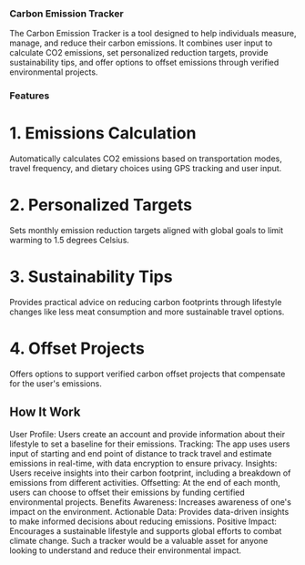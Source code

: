 ### Carbon Emission Tracker


The Carbon Emission Tracker is a tool designed to help individuals measure, manage, and reduce their carbon emissions. It combines user input to calculate CO2 emissions, set personalized reduction targets, provide sustainability tips, and offer options to offset emissions through verified environmental projects.

### Features
# 1. Emissions Calculation
Automatically calculates CO2 emissions based on transportation modes, travel frequency, and dietary choices using GPS tracking and user input.

# 2. Personalized Targets
Sets monthly emission reduction targets aligned with global goals to limit warming to 1.5 degrees Celsius.

# 3. Sustainability Tips
Provides practical advice on reducing carbon footprints through lifestyle changes like less meat consumption and more sustainable travel options.

# 4. Offset Projects
Offers options to support verified carbon offset projects that compensate for the user's emissions.

## How It Work
User Profile: Users create an account and provide information about their lifestyle to set a baseline for their emissions.
Tracking: The app uses users input of starting and end point of distance to track travel and estimate emissions in real-time, with data encryption to ensure privacy.
Insights: Users receive insights into their carbon footprint, including a breakdown of emissions from different activities.
Offsetting: At the end of each month, users can choose to offset their emissions by funding certified environmental projects.
Benefits
Awareness: Increases awareness of one's impact on the environment.
Actionable Data: Provides data-driven insights to make informed decisions about reducing emissions.
Positive Impact: Encourages a sustainable lifestyle and supports global efforts to combat climate change.
Such a tracker would be a valuable asset for anyone looking to understand and reduce their environmental impact.